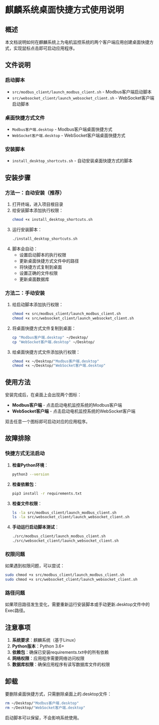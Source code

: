 # 麒麟系统桌面快捷方式使用说明

## 概述

本文档说明如何在麒麟系统上为电机监控系统的两个客户端应用创建桌面快捷方式，实现鼠标点击即可启动应用程序。

## 文件说明

### 启动脚本
- `src/modbus_client/launch_modbus_client.sh` - Modbus客户端启动脚本
- `src/websocket_client/launch_websocket_client.sh` - WebSocket客户端启动脚本

### 桌面快捷方式文件
- `Modbus客户端.desktop` - Modbus客户端桌面快捷方式
- `WebSocket客户端.desktop` - WebSocket客户端桌面快捷方式

### 安装脚本
- `install_desktop_shortcuts.sh` - 自动安装桌面快捷方式的脚本

## 安装步骤

### 方法一：自动安装（推荐）

1. 打开终端，进入项目根目录
2. 给安装脚本添加执行权限：
   ```bash
   chmod +x install_desktop_shortcuts.sh
   ```
3. 运行安装脚本：
   ```bash
   ./install_desktop_shortcuts.sh
   ```
4. 脚本会自动：
   - 设置启动脚本的执行权限
   - 更新桌面快捷方式文件中的路径
   - 将快捷方式复制到桌面
   - 设置正确的文件权限
   - 更新桌面数据库

### 方法二：手动安装

1. 给启动脚本添加执行权限：
   ```bash
   chmod +x src/modbus_client/launch_modbus_client.sh
   chmod +x src/websocket_client/launch_websocket_client.sh
   ```

2. 将桌面快捷方式文件复制到桌面：
   ```bash
   cp "Modbus客户端.desktop" ~/Desktop/
   cp "WebSocket客户端.desktop" ~/Desktop/
   ```

3. 给桌面快捷方式文件添加执行权限：
   ```bash
   chmod +x ~/Desktop/"Modbus客户端.desktop"
   chmod +x ~/Desktop/"WebSocket客户端.desktop"
   ```

## 使用方法

安装完成后，在桌面上会出现两个图标：
- **Modbus客户端** - 点击启动电机监控系统的Modbus客户端
- **WebSocket客户端** - 点击启动电机监控系统的WebSocket客户端

双击任意一个图标即可启动对应的应用程序。

## 故障排除

### 快捷方式无法启动

1. **检查Python环境**：
   ```bash
   python3 --version
   ```

2. **检查依赖包**：
   ```bash
   pip3 install -r requirements.txt
   ```

3. **检查文件权限**：
   ```bash
   ls -la src/modbus_client/launch_modbus_client.sh
   ls -la src/websocket_client/launch_websocket_client.sh
   ```

4. **手动运行启动脚本测试**：
   ```bash
   ./src/modbus_client/launch_modbus_client.sh
   ./src/websocket_client/launch_websocket_client.sh
   ```

### 权限问题

如果遇到权限问题，可以尝试：
```bash
sudo chmod +x src/modbus_client/launch_modbus_client.sh
sudo chmod +x src/websocket_client/launch_websocket_client.sh
```

### 路径问题

如果项目路径发生变化，需要重新运行安装脚本或手动更新.desktop文件中的Exec路径。

## 注意事项

1. **系统要求**：麒麟系统（基于Linux）
2. **Python版本**：Python 3.6+
3. **依赖包**：确保已安装requirements.txt中的所有依赖
4. **网络权限**：应用程序需要网络访问权限
5. **数据库权限**：确保应用程序有读写数据库文件的权限

## 卸载

要删除桌面快捷方式，只需删除桌面上的.desktop文件：
```bash
rm ~/Desktop/"Modbus客户端.desktop"
rm ~/Desktop/"WebSocket客户端.desktop"
```

启动脚本可以保留，不会影响系统使用。 